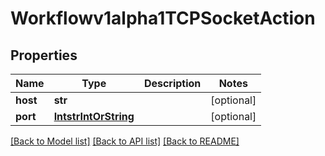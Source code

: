 # Workflowv1alpha1TCPSocketAction

## Properties
Name | Type | Description | Notes
------------ | ------------- | ------------- | -------------
**host** | **str** |  | [optional] 
**port** | [**IntstrIntOrString**](IntstrIntOrString.md) |  | [optional] 

[[Back to Model list]](../README.md#documentation-for-models) [[Back to API list]](../README.md#documentation-for-api-endpoints) [[Back to README]](../README.md)


